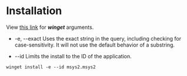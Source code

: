 # Installation

View [this link](https://learn.microsoft.com/en-us/windows/package-manager/winget/install) for **_winget_** arguments.

- -e, --exact Uses the exact string in the query, including checking for case-sensitivity. It will not use the default behavior of a substring.

- --id Limits the install to the ID of the application.

```
winget install -e --id msys2.msys2
```
